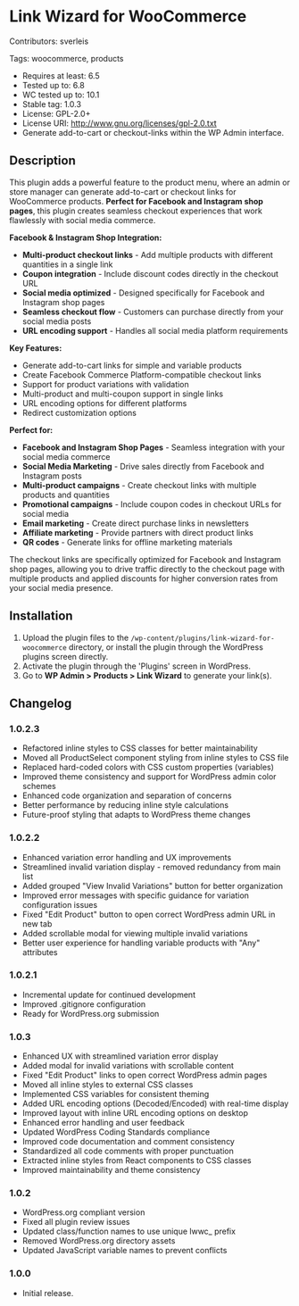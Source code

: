 # Link Wizard for WooCommerce
Contributors: sverleis

Tags: woocommerce, products


- Requires at least: 6.5
- Tested up to: 6.8
- WC tested up to: 10.1
- Stable tag: 1.0.3
- License: GPL-2.0+
- License URI: http://www.gnu.org/licenses/gpl-2.0.txt
- Generate add-to-cart or checkout-links within the WP Admin interface.

## Description
This plugin adds a powerful feature to the product menu, where an admin or store manager can generate add-to-cart or checkout links for WooCommerce products. **Perfect for Facebook and Instagram shop pages**, this plugin creates seamless checkout experiences that work flawlessly with social media commerce.

**Facebook & Instagram Shop Integration:**
- **Multi-product checkout links** - Add multiple products with different quantities in a single link
- **Coupon integration** - Include discount codes directly in the checkout URL
- **Social media optimized** - Designed specifically for Facebook and Instagram shop pages
- **Seamless checkout flow** - Customers can purchase directly from your social media posts
- **URL encoding support** - Handles all social media platform requirements

**Key Features:**
- Generate add-to-cart links for simple and variable products
- Create Facebook Commerce Platform-compatible checkout links
- Support for product variations with validation
- Multi-product and multi-coupon support in single links
- URL encoding options for different platforms
- Redirect customization options

**Perfect for:**
- **Facebook and Instagram Shop Pages** - Seamless integration with your social media commerce
- **Social Media Marketing** - Drive sales directly from Facebook and Instagram posts
- **Multi-product campaigns** - Create checkout links with multiple products and quantities
- **Promotional campaigns** - Include coupon codes in checkout URLs for social media
- **Email marketing** - Create direct purchase links in newsletters
- **Affiliate marketing** - Provide partners with direct product links
- **QR codes** - Generate links for offline marketing materials

The checkout links are specifically optimized for Facebook and Instagram shop pages, allowing you to drive traffic directly to the checkout page with multiple products and applied discounts for higher conversion rates from your social media presence.


## Installation 
1. Upload the plugin files to the `/wp-content/plugins/link-wizard-for-woocommerce` directory, or install the plugin through the WordPress plugins screen directly.
2. Activate the plugin through the 'Plugins' screen in WordPress.
3. Go to **WP Admin > Products > Link Wizard** to generate your link(s).

## Changelog 

### 1.0.2.3
- Refactored inline styles to CSS classes for better maintainability
- Moved all ProductSelect component styling from inline styles to CSS file
- Replaced hard-coded colors with CSS custom properties (variables)
- Improved theme consistency and support for WordPress admin color schemes
- Enhanced code organization and separation of concerns
- Better performance by reducing inline style calculations
- Future-proof styling that adapts to WordPress theme changes

### 1.0.2.2
- Enhanced variation error handling and UX improvements
- Streamlined invalid variation display - removed redundancy from main list
- Added grouped "View Invalid Variations" button for better organization
- Improved error messages with specific guidance for variation configuration issues
- Fixed "Edit Product" button to open correct WordPress admin URL in new tab
- Added scrollable modal for viewing multiple invalid variations
- Better user experience for handling variable products with "Any" attributes

### 1.0.2.1
- Incremental update for continued development
- Improved .gitignore configuration
- Ready for WordPress.org submission

### 1.0.3
- Enhanced UX with streamlined variation error display
- Added modal for invalid variations with scrollable content
- Fixed "Edit Product" links to open correct WordPress admin pages
- Moved all inline styles to external CSS classes
- Implemented CSS variables for consistent theming
- Added URL encoding options (Decoded/Encoded) with real-time display
- Improved layout with inline URL encoding options on desktop
- Enhanced error handling and user feedback
- Updated WordPress Coding Standards compliance
- Improved code documentation and comment consistency
- Standardized all code comments with proper punctuation
- Extracted inline styles from React components to CSS classes
- Improved maintainability and theme consistency

### 1.0.2
- WordPress.org compliant version
- Fixed all plugin review issues
- Updated class/function names to use unique lwwc_ prefix
- Removed WordPress.org directory assets
- Updated JavaScript variable names to prevent conflicts

### 1.0.0
- Initial release.
